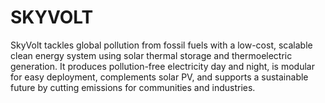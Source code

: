 # SKYVOLT
SkyVolt tackles global pollution from fossil fuels with a low-cost, scalable clean energy system using solar thermal storage and thermoelectric generation. It produces pollution-free electricity day and night, is modular for easy deployment, complements solar PV, and supports a sustainable future by cutting emissions for communities and industries.
